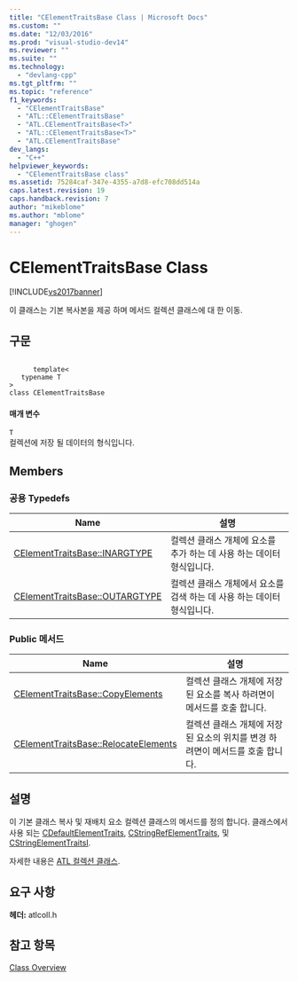 ```yaml
---
title: "CElementTraitsBase Class | Microsoft Docs"
ms.custom: ""
ms.date: "12/03/2016"
ms.prod: "visual-studio-dev14"
ms.reviewer: ""
ms.suite: ""
ms.technology: 
  - "devlang-cpp"
ms.tgt_pltfrm: ""
ms.topic: "reference"
f1_keywords: 
  - "CElementTraitsBase"
  - "ATL::CElementTraitsBase"
  - "ATL.CElementTraitsBase<T>"
  - "ATL::CElementTraitsBase<T>"
  - "ATL.CElementTraitsBase"
dev_langs: 
  - "C++"
helpviewer_keywords: 
  - "CElementTraitsBase class"
ms.assetid: 75284caf-347e-4355-a7d8-efc708dd514a
caps.latest.revision: 19
caps.handback.revision: 7
author: "mikeblome"
ms.author: "mblome"
manager: "ghogen"
---
```

# CElementTraitsBase Class
[!INCLUDE[vs2017banner](../../assembler/inline/includes/vs2017banner.md)]

이 클래스는 기본 복사본을 제공 하며 메서드 컬렉션 클래스에 대 한 이동.  
  
## 구문  
  
```  
  
      template<  
   typename T  
>  
class CElementTraitsBase  
```  
  
#### 매개 변수  
 `T`  
 컬렉션에 저장 될 데이터의 형식입니다.  
  
## Members  
  
### 공용 Typedefs  
  
|Name|설명|  
|----------|--------|  
|[CElementTraitsBase::INARGTYPE](../Topic/CElementTraitsBase::INARGTYPE.md)|컬렉션 클래스 개체에 요소를 추가 하는 데 사용 하는 데이터 형식입니다.|  
|[CElementTraitsBase::OUTARGTYPE](../Topic/CElementTraitsBase::OUTARGTYPE.md)|컬렉션 클래스 개체에서 요소를 검색 하는 데 사용 하는 데이터 형식입니다.|  
  
### Public 메서드  
  
|Name|설명|  
|----------|--------|  
|[CElementTraitsBase::CopyElements](../Topic/CElementTraitsBase::CopyElements.md)|컬렉션 클래스 개체에 저장 된 요소를 복사 하려면이 메서드를 호출 합니다.|  
|[CElementTraitsBase::RelocateElements](../Topic/CElementTraitsBase::RelocateElements.md)|컬렉션 클래스 개체에 저장 된 요소의 위치를 변경 하려면이 메서드를 호출 합니다.|  
  
## 설명  
 이 기본 클래스 복사 및 재배치 요소 컬렉션 클래스의 메서드를 정의 합니다.  클래스에서 사용 되는  [CDefaultElementTraits](../../atl/reference/cdefaultelementtraits-class.md),  [CStringRefElementTraits](../../atl/reference/cstringrefelementtraits-class.md), 및  [CStringElementTraitsI](../../atl/reference/cstringelementtraitsi-class.md).  
  
 자세한 내용은  [ATL 컬렉션 클래스](../../atl/atl-collection-classes.md).  
  
## 요구 사항  
 **헤더:** atlcoll.h  
  
## 참고 항목  
 [Class Overview](../../atl/atl-class-overview.md)